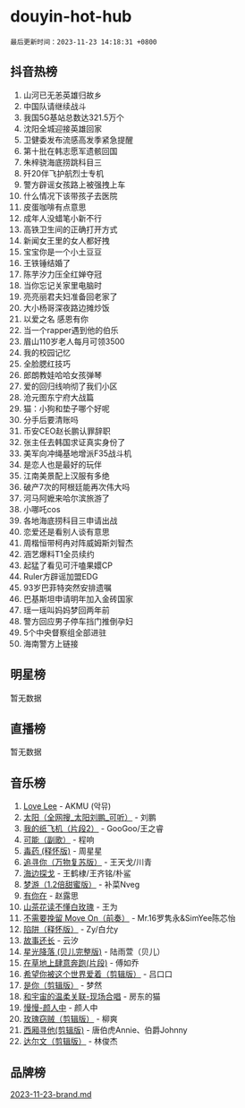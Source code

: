 # douyin-hot-hub

`最后更新时间：2023-11-23 14:18:31 +0800`

## 抖音热榜

1. 山河已无恙英雄归故乡
1. 中国队请继续战斗
1. 我国5G基站总数达321.5万个
1. 沈阳全城迎接英雄回家
1. 卫健委发布流感高发季紧急提醒
1. 第十批在韩志愿军遗骸回国
1. 朱梓骁海底捞跳科目三
1. 歼20伴飞护航烈士专机
1. 警方辟谣女孩路上被强拽上车
1. 什么情况下该带孩子去医院
1. 皮蛋咖啡有点意思
1. 成年人没蜡笔小新不行
1. 高铁卫生间的正确打开方式
1. 新闻女王里的女人都好拽
1. 宝宝你是一个小土豆豆
1. 王铁锤结婚了
1. 陈芋汐力压全红婵夺冠
1. 当你忘记关家里电脑时
1. 亮亮丽君夫妇准备回老家了
1. 大小杨哥深夜路边摊炒饭
1. 以爱之名 感恩有你
1. 当一个rapper遇到他的伯乐
1. 眉山110岁老人每月可领3500
1. 我的校园记忆
1. 全脸腮红技巧
1. 郎朗教娃哈哈女孩弹琴
1. 爱的回归线响彻了我们小区
1. 沧元图东宁府大战篇
1. 猫：小狗和垫子哪个好呢
1. 分手后要清账吗
1. 币安CEO赵长鹏认罪辞职
1. 张主任去韩国求证真实身份了
1. 美军向冲绳基地增派F35战斗机
1. 是恋人也是最好的玩伴
1. 江南美景配上汉服有多绝
1. 破产7次的阿根廷能再次伟大吗
1. 河马阿嬷来哈尔滨旅游了
1. 小哪吒cos
1. 各地海底捞科目三申请出战
1. 恋爱还是看别人谈有意思
1. 周楷恒带柯冉对阵威姆斯刘智杰
1. 涵艺爆料T1全员续约
1. 起猛了看见可汗嗑果嬛CP
1. Ruler方辟谣加盟EDG
1. 93岁巴菲特突然安排遗嘱
1. 巴基斯坦申请明年加入金砖国家
1. 瑶一瑶叫妈妈梦回两年前
1. 警方回应男子停车挡门推倒孕妇
1. 5个中央督察组全部进驻
1. 海南警方上链接

## 明星榜

暂无数据

## 直播榜

暂无数据

## 音乐榜

1. [Love Lee](https://sf6-cdn-tos.douyinstatic.com/obj/tos-cn-ve-2774/o05GbkJGbCBTdDnMtB0fwOYgkeZp23vrWQDQBS) - AKMU (악뮤)
1. [太阳（全网搜_太阳刘鹏_可听）](https://sf6-cdn-tos.douyinstatic.com/obj/tos-cn-ve-2774/ogWbyIQnlBFImVbeDocRdCIYtBHlbJXgfZMvgz) - 刘鹏
1. [我的纸飞机（片段2）](https://sf3-cdn-tos.douyinstatic.com/obj/tos-cn-ve-2774/oM2ZrKcg2CD5AeRB2gkeXOFB1IxAGJdZPazYHf) - GooGoo/王之睿
1. [可能（副歌）](https://sf6-cdn-tos.douyinstatic.com/obj/tos-cn-ve-2774/cde1731888894259b333569393c2fb51) - 程响
1. [毒药 (释怀版)](https://sf3-cdn-tos.douyinstatic.com/obj/tos-cn-ve-2774/oYILMEAzspdZBIzy4frJNB8ZHPHWAhiwowd4Ad) - 周星星
1. [追寻你（万物复苏版）](https://sf6-cdn-tos.douyinstatic.com/obj/tos-cn-ve-2774/oYeAZJsbjIDit9APmBg8u6uDUQnHmoCf3gbo74) - 王天戈/川青
1. [海边探戈](https://sf3-cdn-tos.douyinstatic.com/obj/tos-cn-ve-2774/os9gE0VQCGqt6VQkZDyBBYvfSDY0QFe3vVmubn) - 王鹤棣/王齐铭/朴鲨
1. [梦游（1.2倍甜蜜版）](https://sf6-cdn-tos.douyinstatic.com/obj/tos-cn-ve-2774/o4gyAUm8hwufoEABmwVIiQtHsFuGzAEEWtNMzo) - 补菜Nveg
1. [有你在](https://sf6-cdn-tos.douyinstatic.com/obj/tos-cn-ve-2774/o8zImmNsI8B0yfAW5FKAB1oBhkMAlIrwsZEi1V) - 赵露思
1. [山茶花读不懂白玫瑰](https://sf3-cdn-tos.douyinstatic.com/obj/tos-cn-ve-2774/osfn8B7DktrRHEPJgPCfDbw7QDQEkwC16BxZg9) - 王为
1. [不需要挽留 Move On（前奏）](https://sf3-cdn-tos.douyinstatic.com/obj/tos-cn-ve-2774/ooCBhgCCkF4nExzQL9WZSUbitfA8IsDkgQIYhe) - Mr.16罗隽永&SimYee陈芯怡
1. [陷阱（释怀版）](https://sf3-cdn-tos.douyinstatic.com/obj/tos-cn-ve-2774/oE8C21LeZrzKLDFfQYgMzx4GAIHageG5IzayY7) - Zy/白允y
1. [故事还长](https://sf3-cdn-tos.douyinstatic.com/obj/tos-cn-ve-2774/30a26758c8594f0ab81ac675c33ee2c5) - 云汐
1. [星光降落 (贝儿完整版)](https://sf3-cdn-tos.douyinstatic.com/obj/tos-cn-ve-2774/okwB9hAwyAtsFFkFBzAX1hOOfQuIoMNs0W2Mwr) - 陆雨萱（贝儿）
1. [在草地上肆意奔跑(片段)](https://sf6-cdn-tos.douyinstatic.com/obj/tos-cn-ve-2774/8831d494742f45dabdfa8adb8b817259) - 傅如乔
1. [希望你被这个世界爱着（剪辑版）](https://sf3-cdn-tos.douyinstatic.com/obj/tos-cn-ve-2774/oo4H3BfEygN7l7bQaMBOZHCQ1eI4FqtED5skQ2) - 吕口口
1. [是你（剪辑版）](https://sf6-cdn-tos.douyinstatic.com/obj/tos-cn-ve-2774/46019dae783c4c969944217fe1cfafc4) - 梦然
1. [和宇宙的温柔关联-现场合唱](https://sf6-cdn-tos.douyinstatic.com/obj/tos-cn-ve-2774/o0hONGDYQBgk0e5bqDeQOonVmncA6tC2nBwZLT) - 房东的猫
1. [慢慢-颜人中](https://sf6-cdn-tos.douyinstatic.com/obj/tos-cn-ve-2774/ocjHNfBXdBxQNC8ZGAeoLMFTUgtBg8bkExunDC) - 颜人中
1. [玫瑰窃贼（剪辑版）](https://sf3-cdn-tos.douyinstatic.com/obj/tos-cn-ve-2774/oMqAsB3ixIhSWqAJOAwf3a0hU2zKJLBolQtFlI) - 柳爽
1. [西厢寻他(剪辑版)](https://sf6-cdn-tos.douyinstatic.com/obj/tos-cn-ve-2774/oUsAVfAQKlRNxEv5qxvIB8o5qmIWUcXbzJKJhw) - 唐伯虎Annie、伯爵Johnny
1. [达尔文（剪辑版）](https://sf3-cdn-tos.douyinstatic.com/obj/tos-cn-ve-2774/oQuPQQmEgnCeZsgKQ78VBZjNVtegzBGpoSbQPD) - 林俊杰

## 品牌榜

[2023-11-23-brand.md](2023-11-23-brand.md)
